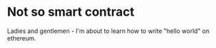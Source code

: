 # Not so smart contract

Ladies and gentlemen - I'm about to learn how to write "hello world" on ethereum. 